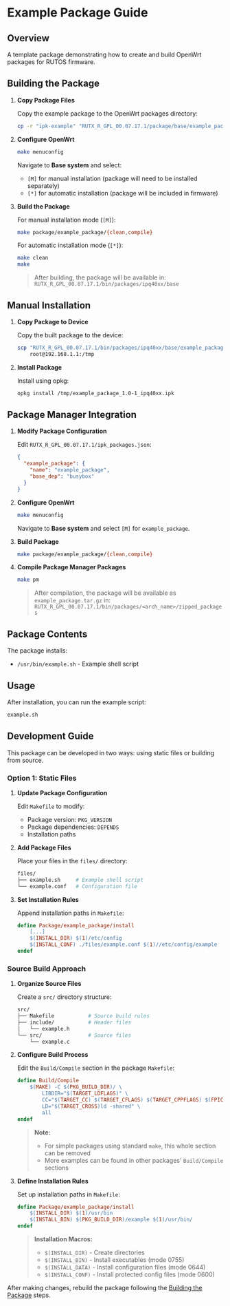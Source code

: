 # Example Package Guide

## Overview

A template package demonstrating how to create and build OpenWrt packages for RUTOS firmware.

## Building the Package

1. **Copy Package Files**

   Copy the example package to the OpenWrt packages directory:

   ```sh
   cp -r "ipk-example" "RUTX_R_GPL_00.07.17.1/package/base/example_package"
   ```

2. **Configure OpenWrt**

   ```sh
   make menuconfig
   ```

   Navigate to **Base system** and select:
   - `[M]` for manual installation (package will need to be installed separately)
   - `[*]` for automatic installation (package will be included in firmware)

3. **Build the Package**

   For manual installation mode (`[M]`):

   ```sh
   make package/example_package/{clean,compile}
   ```

   For automatic installation mode (`[*]`):

   ```sh
   make clean
   make
   ```

   > After building, the package will be available in:  
   > `RUTX_R_GPL_00.07.17.1/bin/packages/ipq40xx/base`

## Manual Installation

1. **Copy Package to Device**

   Copy the built package to the device:

   ```sh
   scp "RUTX_R_GPL_00.07.17.1/bin/packages/ipq40xx/base/example_package_1.0-1_ipq40xx.ipk" \
       root@192.168.1.1:/tmp
   ```

2. **Install Package**

   Install using opkg:

   ```sh
   opkg install /tmp/example_package_1.0-1_ipq40xx.ipk
   ```

## Package Manager Integration

1. **Modify Package Configuration**

   Edit `RUTX_R_GPL_00.07.17.1/ipk_packages.json`:

   ```json
   {
     "example_package": {
       "name": "example_package",
       "base_dep": "busybox"
     }
   }
   ```

2. **Configure OpenWrt**

   ```sh
   make menuconfig
   ```

   Navigate to **Base system** and select `[M]` for `example_package`.

3. **Build Package**

   ```sh
   make package/example_package/{clean,compile}
   ```

4. **Compile Package Manager Packages**

   ```sh
   make pm
   ```

   > After compilation, the package will be available as `example_package.tar.gz` in:  
   > `RUTX_R_GPL_00.07.17.1/bin/packages/<arch_name>/zipped_packages`

## Package Contents

The package installs:

- `/usr/bin/example.sh` - Example shell script

## Usage

After installation, you can run the example script:

```sh
example.sh
```

## Development Guide

This package can be developed in two ways: using static files or building from source.

### Option 1: Static Files

1. **Update Package Configuration**

   Edit `Makefile` to modify:
   - Package version: `PKG_VERSION`
   - Package dependencies: `DEPENDS`
   - Installation paths

2. **Add Package Files**

   Place your files in the `files/` directory:

   ```sh
   files/
   ├── example.sh     # Example shell script
   └── example.conf   # Configuration file
   ```

3. **Set Installation Rules**

   Append installation paths in `Makefile`:

   ```makefile
   define Package/example_package/install
       [...]
       $(INSTALL_DIR) $(1)/etc/config
       $(INSTALL_CONF) ./files/example.conf $(1)//etc/config/example
   endef
   ```

### Source Build Approach

1. **Organize Source Files**

   Create a `src/` directory structure:

   ```sh
   src/
   ├── Makefile           # Source build rules
   ├── include/           # Header files
   │   └── example.h
   └── src/               # Source files
       └── example.c
   ```

2. **Configure Build Process**

   Edit the `Build/Compile` section in the package `Makefile`:

   ```makefile
   define Build/Compile
       $(MAKE) -C $(PKG_BUILD_DIR)/ \
           LIBDIR="$(TARGET_LDFLAGS)" \
           CC="$(TARGET_CC) $(TARGET_CFLAGS) $(TARGET_CPPFLAGS) $(FPIC)" \
           LD="$(TARGET_CROSS)ld -shared" \
           all
   endef
   ```

   > **Note:**  
   > - For simple packages using standard `make`, this whole section can be removed
   > - More examples can be found in other packages' `Build/Compile` sections

3. **Define Installation Rules**

   Set up installation paths in `Makefile`:

   ```makefile
   define Package/example_package/install
       $(INSTALL_DIR) $(1)/usr/bin
       $(INSTALL_BIN) $(PKG_BUILD_DIR)/example $(1)/usr/bin/
   endef
   ```

   > **Installation Macros:**
   > - `$(INSTALL_DIR)` - Create directories
   > - `$(INSTALL_BIN)` - Install executables (mode 0755)
   > - `$(INSTALL_DATA)` - Install configuration files (mode 0644)
   > - `$(INSTALL_CONF)` - Install protected config files (mode 0600)

After making changes, rebuild the package following the [Building the Package](#building-the-package) steps.
